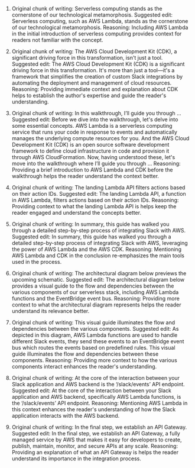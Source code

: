 1. Original chunk of writing: Serverless computing stands as the cornerstone of our technological metamorphosis.
   Suggested edit: Serverless computing, such as AWS Lambda, stands as the cornerstone of our technological metamorphosis.
   Reasoning: Including AWS Lambda in the initial introduction of serverless computing provides context for readers not familiar with the concept.

2. Original chunk of writing: The AWS Cloud Development Kit (CDK), a significant driving force in this transformation, isn't just a tool.
   Suggested edit: The AWS Cloud Development Kit (CDK) is a significant driving force in this transformation. It's more than just a tool—it's a framework that simplifies the creation of custom Slack integrations by automating the deployment and management of cloud resources. 
   Reasoning: Providing immediate context and explanation about CDK helps to establish the author's expertise and guide the reader's understanding.

3. Original chunk of writing: In this walkthrough, I’ll guide you through ...
   Suggested edit: Before we dive into the walkthrough, let's delve into some essential concepts. AWS Lambda is a serverless computing service that runs your code in response to events and automatically manages the underlying compute resources for you. And the AWS Cloud Development Kit (CDK) is an open source software development framework to define cloud infrastructure in code and provision it through AWS CloudFormation. Now, having understood these, let's move into the walkthrough where I’ll guide you through ...
   Reasoning: Providing a brief introduction to AWS Lambda and CDK before the walkthrough helps the reader understand the context better.

4. Original chunk of writing: The landing Lambda API filters actions based on their action IDs.
   Suggested edit: The landing Lambda API, a function in AWS Lambda, filters actions based on their action IDs.
   Reasoning: Providing context to what the landing Lambda API is helps keep the reader engaged and understand the concepts better.

5. Original chunk of writing: In summary, this guide has walked you through a detailed step-by-step process of integrating Slack with AWS.
   Suggested edit: In summary, this guide has walked you through a detailed step-by-step process of integrating Slack with AWS, leveraging the power of AWS Lambda and the AWS CDK.
   Reasoning: Mentioning AWS Lambda and CDK in the conclusion re-emphasizes the main tools used in the process.

6. Original chunk of writing: The architectural diagram below previews the upcoming schematic.
   Suggested edit: The architectural diagram below provides a visual guide to the flow and dependencies between the various components of our serverless stack, including AWS Lambda functions and the EventBridge event bus.
   Reasoning: Providing more context to what the architectural diagram represents helps the reader understand its relevance better. 

7. Original chunk of writing: This visual guide illuminates the flow and dependencies between the various components.
   Suggested edit: As depicted in this diagram, AWS Lambda functions are used to handle different Slack events, they send these events to an EventBridge event bus which routes the events based on predefined rules. This visual guide illuminates the flow and dependencies between these components.
   Reasoning: Providing more context to how the various components interact enhances the reader's understanding. 

8. Original chunk of writing: At the core of the interaction between your Slack application and AWS backend is the ‘/slack/events’ API endpoint.
   Suggested edit: At the core of the interaction between your Slack application and AWS backend, specifically AWS Lambda functions, is the ‘/slack/events’ API endpoint.
   Reasoning: Mentioning AWS Lambda in this context enhances the reader's understanding of how the Slack application interacts with the AWS backend. 

9. Original chunk of writing: In the final step, we establish an API Gateway.
   Suggested edit: In the final step, we establish an API Gateway, a fully managed service by AWS that makes it easy for developers to create, publish, maintain, monitor, and secure APIs at any scale.
   Reasoning: Providing an explanation of what an API Gateway is helps the reader understand its importance in the integration process.